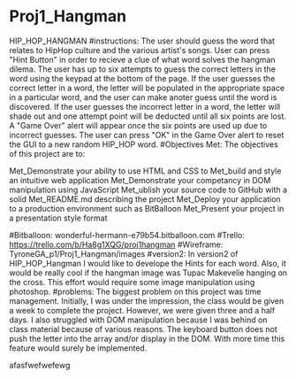 # Proj1_Hangman
HIP_HOP_HANGMAN
#instructions:
The user should guess the word that relates to HipHop culture and the various artist's songs. User can press "Hint Button" in order to recieve a clue of what word solves the hangman dilema. The user has up to six attempts to guess the correct letters in the word using the keypad at the bottom of the page.  If the user guesses the correct letter in a word, the letter will be populated in the appropriate space in a particular word, and the user can make anoter guess until the word is discovered.  If the user guesses the incorrect letter in a word, the letter will shade out and one attempt point will be deducted until all six points are lost. A "Game Over" alert will appear once the six points are used up due to incorrect guesses. The user can press "OK" in the Game Over alert to reset the GUI to a new random HIP_HOP word.
#Objectives Met:
The objectives of this project are to:

Met_Demonstrate your ability to use HTML and CSS to Met_build and style an intuitive web application
Met_Demonstrate your competancy in DOM manipulation using JavaScript
Met_ublish your source code to GitHub with a solid Met_README.md describing the project
Met_Deploy your application to a production environment such as BitBalloon
Met_Present your project in a presentation style format

#Bitballoon:
wonderful-hermann-e79b54.bitballoon.com
#Trello:
https://trello.com/b/Ha8g1XQG/proj1hangman
#Wireframe:
TyroneGA_p1/Proj1_Hangman/images
#version2:
In version2 of HIP_HOP_Hangman I would like to develope the Hints for each word. Also, it would be really cool if the hangman image was Tupac Makevelie hanging on the cross.  This effort would require some image manipulation using photoshop.
#problems:
The biggest problem on this project was time management. Initially, I was under the impression, the class would be given a week to complete the project.  However, we were given three and a half days.  I also struggled with DOM manipulation because I was behind on class material because of various reasons. The keyboard button does not push the letter into the array and/or display in the DOM.
With more time this feature would surely be implemented.

afasfwefwefewg
